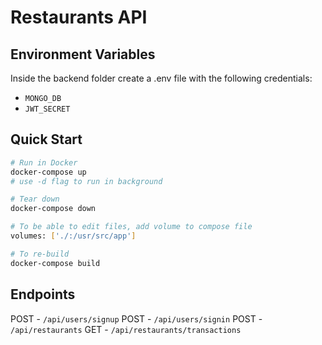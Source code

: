 # Restaurants API

## Environment Variables

Inside the backend folder create a .env file with the following credentials:

- `MONGO_DB`
- `JWT_SECRET`

## Quick Start

```bash
# Run in Docker
docker-compose up
# use -d flag to run in background

# Tear down
docker-compose down

# To be able to edit files, add volume to compose file
volumes: ['./:/usr/src/app']

# To re-build
docker-compose build
```

## Endpoints

POST - `/api/users/signup`
POST - `/api/users/signin`
POST - `/api/restaurants`
GET - `/api/restaurants/transactions`
